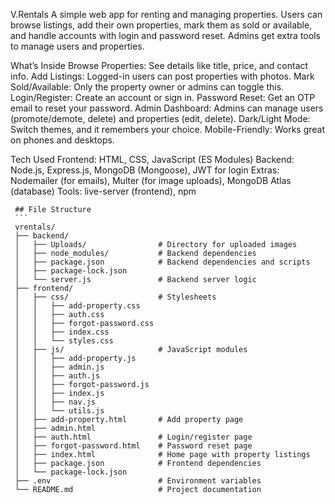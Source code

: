 V.Rentals
A simple web app for renting and managing properties. Users can browse listings, add their own properties, mark them as sold or available, and handle accounts with login and password reset. Admins get extra tools to manage users and properties.


What’s Inside
Browse Properties: See details like title, price, and contact info.
Add Listings: Logged-in users can post properties with photos.
Mark Sold/Available: Only the property owner or admins can toggle this.
Login/Register: Create an account or sign in.
Password Reset: Get an OTP email to reset your password.
Admin Dashboard: Admins can manage users (promote/demote, delete) and properties (edit, delete).
Dark/Light Mode: Switch themes, and it remembers your choice.
Mobile-Friendly: Works great on phones and desktops.

Tech Used
Frontend: HTML, CSS, JavaScript (ES Modules)
Backend: Node.js, Express.js, MongoDB (Mongoose), JWT for login
Extras: Nodemailer (for emails), Multer (for image uploads), MongoDB Atlas (database)
Tools: live-server (frontend), npm


     ## File Structure
     ```
     vrentals/
     ├── backend/
     │   ├── Uploads/                # Directory for uploaded images
     │   ├── node_modules/           # Backend dependencies
     │   ├── package.json            # Backend dependencies and scripts
     │   ├── package-lock.json
     │   └── server.js               # Backend server logic
     ├── frontend/
     │   ├── css/                    # Stylesheets
     │   │   ├── add-property.css
     │   │   ├── auth.css
     │   │   ├── forgot-password.css
     │   │   ├── index.css
     │   │   └── styles.css
     │   ├── js/                     # JavaScript modules
     │   │   ├── add-property.js
     │   │   ├── admin.js
     │   │   ├── auth.js
     │   │   ├── forgot-password.js
     │   │   ├── index.js
     │   │   ├── nav.js
     │   │   └── utils.js
     │   ├── add-property.html       # Add property page
     │   ├── admin.html
     │   ├── auth.html               # Login/register page
     │   ├── forgot-password.html    # Password reset page
     │   ├── index.html              # Home page with property listings
     │   ├── package.json            # Frontend dependencies
     │   └── package-lock.json
     ├── .env                        # Environment variables
     └── README.md                   # Project documentation